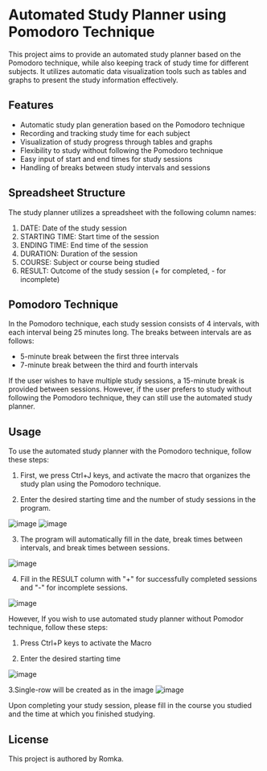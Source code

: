 # Automated Study Planner using Pomodoro Technique

This project aims to provide an automated study planner based on the Pomodoro technique, while also keeping track of study time for different subjects. It utilizes automatic data visualization tools such as tables and graphs to present the study information effectively.

## Features
- Automatic study plan generation based on the Pomodoro technique
- Recording and tracking study time for each subject
- Visualization of study progress through tables and graphs
- Flexibility to study without following the Pomodoro technique
- Easy input of start and end times for study sessions
- Handling of breaks between study intervals and sessions

## Spreadsheet Structure

The study planner utilizes a spreadsheet with the following column names:

1.	DATE: Date of the study session
2.	STARTING TIME: Start time of the session
3.	ENDING TIME: End time of the session
4.	DURATION: Duration of the session
5.	COURSE: Subject or course being studied
6.	RESULT: Outcome of the study session (+ for completed, - for incomplete)

## Pomodoro Technique

In the Pomodoro technique, each study session consists of 4 intervals, with each interval being 25 minutes long. The breaks between intervals are as follows:

- 5-minute break between the first three intervals
- 7-minute break between the third and fourth intervals

If the user wishes to have multiple study sessions, a 15-minute break is provided between sessions. However, if the user prefers to study without following the Pomodoro technique, they can still use the automated study planner.

## Usage

To use the automated study planner with the Pomodoro technique, follow these steps:

1. First, we press Ctrl+J keys, and activate the macro that organizes the study plan using the Pomodoro technique.


2. Enter the desired starting time and the number of study sessions in the program.


![image](https://github.com/romka516/SmartPomodoroPlanner/assets/101732278/d1355c07-eea6-41ce-8ad5-4a7207e9eebb)
![image](https://github.com/romka516/SmartPomodoroPlanner/assets/101732278/bbc8262d-2132-4634-8749-8740ce0e4dce)



3. The program will automatically fill in the date, break times between intervals, and break times between sessions.


![image](https://github.com/romka516/SmartPomodoroPlanner/assets/101732278/ad025769-07a6-473f-82b4-291787f19baf)



4. Fill in the RESULT column with "+" for successfully completed sessions and "-" for incomplete sessions.


![image](https://github.com/romka516/SmartPomodoroPlanner/assets/101732278/67e59a2b-fe4a-4998-9f45-1a213dccb3d6)


However, If you wish to use automated study planner without Pomodor technique, follow these steps:

1. Press Ctrl+P keys to activate the Macro


2. Enter the desired starting time

![image](https://github.com/romka516/SmartPomodoroPlanner/assets/101732278/abc06f4c-efcd-459e-a90b-e2beb39517f4)



3.Single-row will be created as in the image
![image](https://github.com/romka516/SmartPomodoroPlanner/assets/101732278/2f5a380d-44a5-4d28-af0c-2e5264e1ffe5)


Upon completing your study session, please fill in the course you studied and the time at which you finished studying.


## License

This project is authored by Romka.
